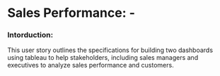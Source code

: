 # Sales Performance: -
### Intorduction:
This user story outlines the specifications for building two dashboards using tableau to help stakeholders, including sales managers and executives to analyze sales performance and customers. 
